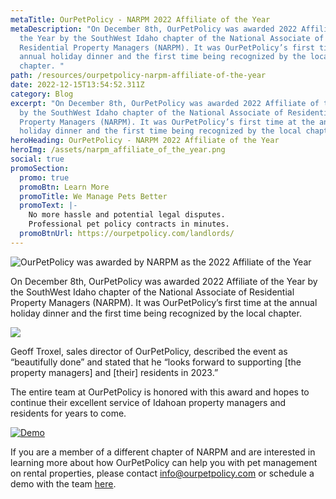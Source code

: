 ```yaml
---
metaTitle: OurPetPolicy - NARPM 2022 Affiliate of the Year
metaDescription: "On December 8th, OurPetPolicy was awarded 2022 Affiliate of
  the Year by the SouthWest Idaho chapter of the National Associate of
  Residential Property Managers (NARPM). It was OurPetPolicy’s first time at the
  annual holiday dinner and the first time being recognized by the local
  chapter. "
path: /resources/ourpetpolicy-narpm-affiliate-of-the-year
date: 2022-12-15T13:54:52.311Z
category: Blog
excerpt: "On December 8th, OurPetPolicy was awarded 2022 Affiliate of the Year
  by the SouthWest Idaho chapter of the National Associate of Residential
  Property Managers (NARPM). It was OurPetPolicy’s first time at the annual
  holiday dinner and the first time being recognized by the local chapter. "
heroHeading: OurPetPolicy - NARPM 2022 Affiliate of the Year
heroImg: /assets/narpm_affiliate_of_the_year.png
social: true
promoSection:
  promo: true
  promoBtn: Learn More
  promoTitle: We Manage Pets Better
  promoText: |-
    No more hassle and potential legal disputes. 
    Professional pet policy contracts in minutes.
  promoBtnUrl: https://ourpetpolicy.com/landlords/
---
```

![OurPetPolicy was awarded by NARPM as the 2022 Affiliate of the Year](/assets/narpm_affiliate_of_the_year-2-.png)

On December 8th, OurPetPolicy was awarded 2022 Affiliate of the Year by the SouthWest Idaho chapter of the National Associate of Residential Property Managers (NARPM). It was OurPetPolicy’s first time at the annual holiday dinner and the first time being recognized by the local chapter. 

![](/assets/ourpetpolicy_narpm_award.png)

Geoff Troxel, sales director of OurPetPolicy, described the event as “beautifully done” and stated that he “looks forward to supporting \[the property managers] and \[their] residents in 2023.” 

The entire team at OurPetPolicy is honored with this award and hopes to continue their excellent service of Idahoan property managers and residents for years to come. 

[﻿![Demo](/assets/pet_management_platform_demo.png "Demo")](https://landlordtech.com/request-demo/)

If you are a member of a different chapter of NARPM and are interested in learning more about how OurPetPolicy can help you with pet management on rental properties, please contact [info@ourpetpolicy.com](mailto:info@ourpetpolicy.com) or schedule a demo with the team [here](https://landlordtech.com/request-demo/).